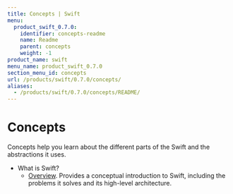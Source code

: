 ```yaml
---
title: Concepts | Swift
menu:
  product_swift_0.7.0:
    identifier: concepts-readme
    name: Readme
    parent: concepts
    weight: -1
product_name: swift
menu_name: product_swift_0.7.0
section_menu_id: concepts
url: /products/swift/0.7.0/concepts/
aliases:
  - /products/swift/0.7.0/concepts/README/
---
```

# Concepts

Concepts help you learn about the different parts of the Swift and the abstractions it uses.

- What is Swift?
  - [Overview](/docs/concepts/what-is-swift/overview.md). Provides a conceptual introduction to Swift, including the problems it solves and its high-level architecture.
